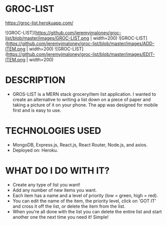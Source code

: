 # GROC-LIST

https://groc-list.herokuapp.com/

![GROC-LIST](https://github.com/jeremyjmaloney/groc-list/blob/master/images/GROC-LIST.png | width=200)
![GROC-LIST](https://github.com/jeremyjmaloney/groc-list/blob/master/images/ADD-ITEM.png | width=200)
![GROC-LIST](https://github.com/jeremyjmaloney/groc-list/blob/master/images/EDIT-ITEM.png | width=200)

# DESCRIPTION

- GROS-LIST is a MERN stack grocery/item list application. I wanted to create an alternative to writing a list down on a piece of paper and taking a picture of it on your phone. The app was designed for mobile first and is easy to use.

# TECHNOLOGIES USED

- MongoDB, Express.js, React.js, React Router, Node.js, and axios.
- Deployed on: Heroku.

# WHAT DO I DO WITH IT?

- Create any type of list you want!
- Add any number of new items you want.
- Each item has a name and a level of priority (low = green, high = red).
- You can edit the name of the item, the priority level, click on 'GOT IT' and cross it off the list, or delete the item from the list.
- When you're all done with the list you can delete the entire list and start another one the next time you need it! Simple!
